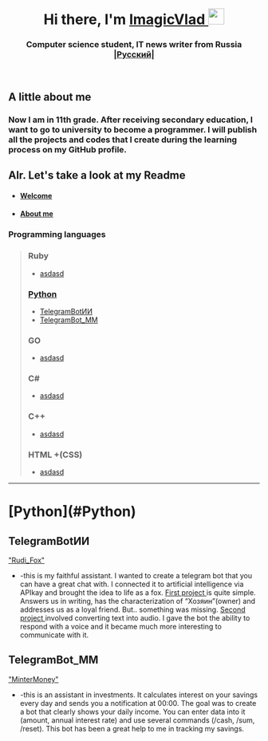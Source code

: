 <a id="banner"></a>
  <h1 align="center">Hi there, I'm 
    <a href="https://github.com/ImagicVlad" target="_blank">ImagicVlad
    </a> 
    <img src="https://github.com/blackcater/blackcater/raw/main/images/Hi.gif"    height="32"/>  
  </h1>
  <h3 align="center">Computer science student, IT news writer from Russia <br>
  |<a href="https://github.com/ImagicVlad/ImagicVlad/blob/main/readme.ru.md">Русский</a>|
  </h3>
  <br>
  
 ## A little about me
### Now I am in 11th grade. After receiving secondary education, I want to go to university to become a programmer. I will publish all the projects and codes that I create during the learning process on my GitHub profile. <br>

## Alr. Let's take a look at my Readme
- #### [Welcome](#banner)
- #### [About me](#banner)
  
### Programming languages
> ### Ruby 
> - [asdasd](#banner)
> 
> ### [Python](#Python) 
> - [TelegramBotИИ](#TbotИИ)
> - [TelegramBot_MM](#TbotMM)
> ### GO 
> - [asdasd](#banner)
>   
> ### C#
> - [asdasd](#banner)
>   
> ### C++ 
> - [asdasd](#banner)
>
> ### HTML +(CSS)
> - [asdasd](#banner)
>
---
<a id='Python'></a>
<h1 aligh="center">
  [Python](#Python)
</h1>

## TelegramBotИИ
<a id="TbotИИ"></a>
["Rudi_Fox"](#TbotИИ)
- -this is my faithful assistant. I wanted to create a telegram bot that you can have a great chat with. I connected it to artificial intelligence via APIkay and brought the idea to life as a fox. <a href="https://github.com/ImagicVlad/ImagicVlad/blob/main/TelegramBot%D0%98%D0%98_txt" target="_blank">First project </a> is quite simple. Answers us in writing, has the characterization of “Хозяин”(owner) and addresses us as a loyal friend. But.. something was missing. <a href="https://github.com/ImagicVlad/ImagicVlad/blob/main/TelegramBot%D0%98%D0%98_gs" target="_blank"> Second project </a> involved converting text into audio. I gave the bot the ability to respond with a voice and it became much more interesting to communicate with it.

## TelegramBot_MM
<a id="TbotMM"></a>
<a href="https://github.com/ImagicVlad/ImagicVlad/blob/main/TelegramBot_MM" target="_blank">"MinterMoney" </a>
- -this is an assistant in investments. It calculates interest on your savings every day and sends you a notification at 00:00. The goal was to create a bot that clearly shows your daily income. You can enter data into it (amount, annual interest rate) and use several commands (/cash, /sum, /reset). This bot has been a great help to me in tracking my savings. 
